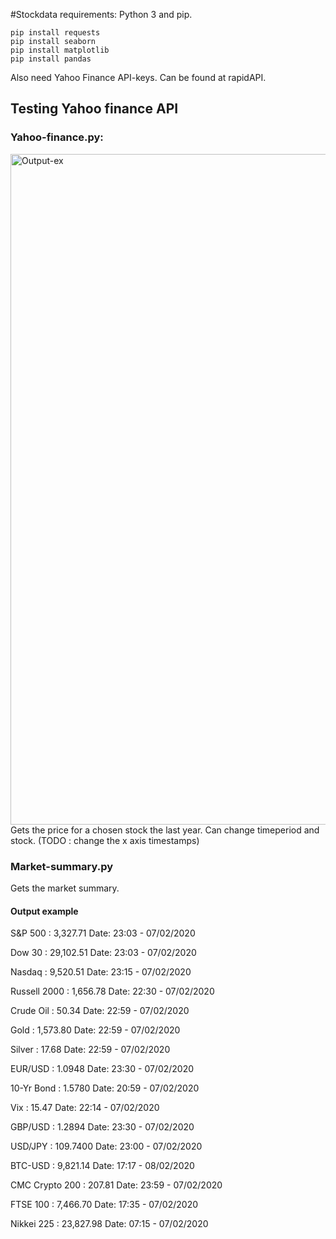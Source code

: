 #Stockdata
requirements:
Python 3 and pip.
```
pip install requests
pip install seaborn
pip install matplotlib
pip install pandas
```
Also need Yahoo Finance API-keys. Can be found at rapidAPI.

## Testing Yahoo finance API

### Yahoo-finance.py:
<img width="1073" alt="Output-ex" src="https://user-images.githubusercontent.com/60741787/74607318-46405280-50d8-11ea-88df-d449dc2b2fa6.png">
Gets the price for a chosen stock the last year. Can change timeperiod and stock. (TODO : change the x axis timestamps)

### Market-summary.py
Gets the market summary.
#### Output example

S&P 500 : 3,327.71 Date:  23:03 - 07/02/2020

Dow 30 : 29,102.51 Date:  23:03 - 07/02/2020

Nasdaq : 9,520.51 Date:  23:15 - 07/02/2020

Russell 2000 : 1,656.78 Date:  22:30 - 07/02/2020

Crude Oil : 50.34 Date:  22:59 - 07/02/2020

Gold : 1,573.80 Date:  22:59 - 07/02/2020

Silver : 17.68 Date:  22:59 - 07/02/2020

EUR/USD : 1.0948 Date:  23:30 - 07/02/2020

10-Yr Bond : 1.5780 Date:  20:59 - 07/02/2020

Vix : 15.47 Date:  22:14 - 07/02/2020

GBP/USD : 1.2894 Date:  23:30 - 07/02/2020

USD/JPY : 109.7400 Date:  23:00 - 07/02/2020

BTC-USD : 9,821.14 Date:  17:17 - 08/02/2020

CMC Crypto 200 : 207.81 Date:  23:59 - 07/02/2020

FTSE 100 : 7,466.70 Date:  17:35 - 07/02/2020

Nikkei 225 : 23,827.98 Date:  07:15 - 07/02/2020
